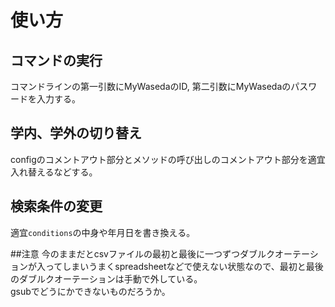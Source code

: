 # 使い方
## コマンドの実行
コマンドラインの第一引数にMyWasedaのID, 第二引数にMyWasedaのパスワードを入力する。

## 学内、学外の切り替え
configのコメントアウト部分とメソッドの呼び出しのコメントアウト部分を適宜入れ替えるなどする。

## 検索条件の変更
適宜`conditions`の中身や年月日を書き換える。

##注意
今のままだとcsvファイルの最初と最後に一つずつダブルクオーテーションが入ってしまいうまくspreadsheetなどで使えない状態なので、最初と最後のダブルクオーテーションは手動で外している。  
gsubでどうにかできないものだろうか。
